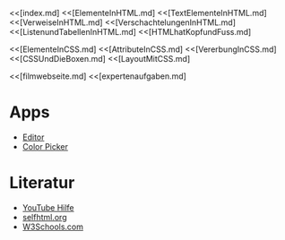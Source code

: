 [//]: # (alle Bestandteile des Kurses aneinandergehängt, zur Weiterverarbeitung durch Markdown-Tools wie z.B. Marked)

<<[index.md] 
<<[ElementeInHTML.md]
<<[TextElementeInHTML.md]
<<[VerweiseInHTML.md]
<<[VerschachtelungenInHTML.md]
<<[ListenundTabellenInHTML.md]
<<[HTMLhatKopfundFuss.md]

<<[ElementeInCSS.md]
<<[AttributeInCSS.md]
<<[VererbungInCSS.md]
<<[CSSUndDieBoxen.md]
<<[LayoutMitCSS.md]

<<[filmwebseite.md]
<<[expertenaufgaben.md]

# Apps

  * [Editor](https://apps.wi-wissen.de/html-css-js-editor/)
  * [Color Picker](https://www.w3schools.com/colors/colors_picker.asp)

# Literatur

  * [YouTube Hilfe](https://www.youtube.com/playlist?list=PLgpWt6GS_DurTaq78mIPmLeIvICDvtcMu)
  * [selfhtml.org](https://wiki.selfhtml.org/wiki/HTML)
  * [W3Schools.com](http://www.w3schools.com/)